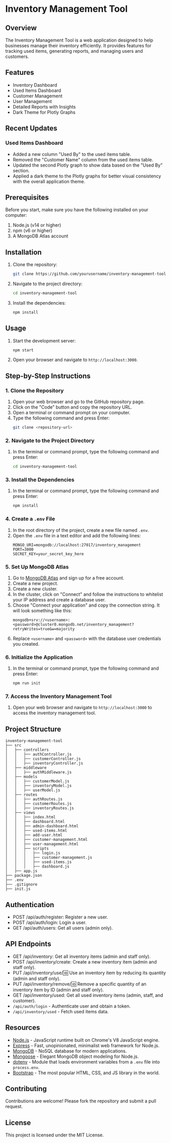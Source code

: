 # Inventory Management Tool

## Overview
The Inventory Management Tool is a web application designed to help businesses manage their inventory efficiently. It provides features for tracking used items, generating reports, and managing users and customers.

## Features
- Inventory Dashboard
- Used Items Dashboard
- Customer Management
- User Management
- Detailed Reports with Insights
- Dark Theme for Plotly Graphs

## Recent Updates
### Used Items Dashboard
- Added a new column "Used By" to the used items table.
- Removed the "Customer Name" column from the used items table.
- Updated the second Plotly graph to show data based on the "Used By" section.
- Applied a dark theme to the Plotly graphs for better visual consistency with the overall application theme.

## Prerequisites

Before you start, make sure you have the following installed on your computer:
1. Node.js (v14 or higher)
2. npm (v6 or higher)
3. A MongoDB Atlas account

## Installation
1. Clone the repository:
    ```bash
    git clone https://github.com/yourusername/inventory-management-tool.git
    ```
2. Navigate to the project directory:
    ```bash
    cd inventory-management-tool
    ```
3. Install the dependencies:
    ```bash
    npm install
    ```

## Usage
1. Start the development server:
    ```bash
    npm start
    ```
2. Open your browser and navigate to `http://localhost:3000`.

## Step-by-Step Instructions

### 1. Clone the Repository

1. Open your web browser and go to the GitHub repository page.
2. Click on the "Code" button and copy the repository URL.
3. Open a terminal or command prompt on your computer.
4. Type the following command and press Enter:
   ```sh
   git clone <repository-url>
   ```

### 2. Navigate to the Project Directory

1. In the terminal or command prompt, type the following command and press Enter:
   ```sh
   cd inventory-management-tool
   ```

### 3. Install the Dependencies

1. In the terminal or command prompt, type the following command and press Enter:
   ```sh
   npm install
   ```

### 4. Create a `.env` File

1. In the root directory of the project, create a new file named `.env`.
2. Open the `.env` file in a text editor and add the following lines:
   ```properties
   MONGO_URI=mongodb://localhost:27017/inventory_management
   PORT=3000
   SECRET_KEY=your_secret_key_here
   ```

### 5. Set Up MongoDB Atlas

1. Go to [MongoDB Atlas](https://www.mongodb.com/cloud/atlas) and sign up for a free account.
2. Create a new project.
3. Create a new cluster.
4. In the cluster, click on "Connect" and follow the instructions to whitelist your IP address and create a database user.
5. Choose "Connect your application" and copy the connection string. It will look something like this:
   ```
   mongodb+srv://<username>:<password>@cluster0.mongodb.net/inventory_management?retryWrites=true&w=majority
   ```
6. Replace `<username>` and `<password>` with the database user credentials you created.

### 6. Initialize the Application

1. In the terminal or command prompt, type the following command and press Enter:
   ```sh
   npm run init
   ```

### 7. Access the Inventory Management Tool

1. Open your web browser and navigate to `http://localhost:3000` to access the inventory management tool.

## Project Structure

```
inventory-management-tool
├── src
│   ├── controllers
│   │   ├── authController.js
│   │   ├── customerController.js
│   │   ├── inventoryController.js
│   ├── middleware
│   │   ├── authMiddleware.js
│   ├── models
│   │   ├── customerModel.js
│   │   ├── inventoryModel.js
│   │   ├── userModel.js
│   ├── routes
│   │   ├── authRoutes.js
│   │   ├── customerRoutes.js
│   │   ├── inventoryRoutes.js
│   ├── views
│   │   ├── index.html
│   │   ├── dashboard.html
│   │   ├── admin-dashboard.html
│   │   ├── used-items.html
│   │   ├── add-user.html
│   │   ├── customer-management.html
│   │   ├── user-management.html
│   │   ├── scripts
│   │   │   ├── login.js
│   │   │   ├── customer-management.js
│   │   │   ├── used-items.js
│   │   │   ├── dashboard.js
│   ├── app.js
├── package.json
├── .env
├── .gitignore
├── init.js
```
## Authentication
- POST /api/auth/register: Register a new user.
- POST /api/auth/login: Login a user.
- GET /api/auth/users: Get all users (admin only).

## API Endpoints

- GET /api/inventory: Get all inventory items (admin and staff only).
- POST /api/inventory/create: Create a new inventory item (admin and staff only).
- PUT /api/inventory/use/:id: Use an inventory item by reducing its quantity (admin and staff only).
- PUT /api/inventory/remove/:id: Remove a specific quantity of an inventory item by ID (admin and staff only).
- GET /api/inventory/used: Get all used inventory items (admin, staff, and customer).
- `/api/auth/login` - Authenticate user and obtain a token.
- `/api/inventory/used` - Fetch used items data.

## Resources

- [Node.js](https://nodejs.org/en/docs/) - JavaScript runtime built on Chrome's V8 JavaScript engine.
- [Express](https://expressjs.com/) - Fast, unopinionated, minimalist web framework for Node.js.
- [MongoDB](https://www.mongodb.com/) - NoSQL database for modern applications.
- [Mongoose](https://mongoosejs.com/) - Elegant MongoDB object modeling for Node.js.
- [dotenv](https://www.npmjs.com/package/dotenv) - Module that loads environment variables from a `.env` file into `process.env`.
- [Bootstrap](https://getbootstrap.com/) - The most popular HTML, CSS, and JS library in the world.

## Contributing

Contributions are welcome! Please fork the repository and submit a pull request.

## License

This project is licensed under the MIT License.
